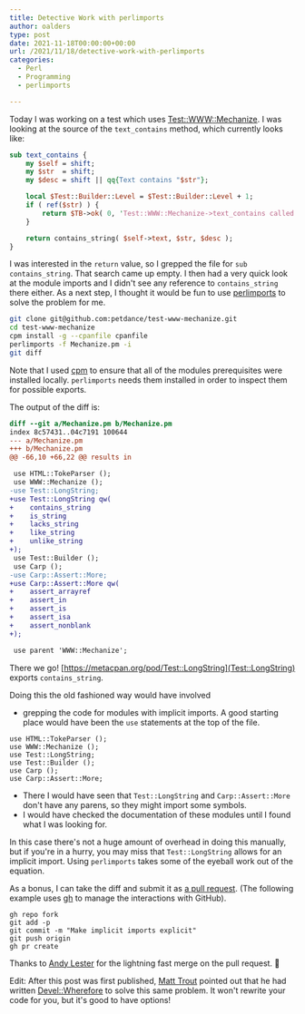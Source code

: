 ```yaml
---
title: Detective Work with perlimports
author: oalders
type: post
date: 2021-11-18T00:00:00+00:00
url: /2021/11/18/detective-work-with-perlimports
categories:
  - Perl
  - Programming
  - perlimports

---
```

Today I was working on a test which uses [Test::WWW::Mechanize](https://metacpan.org/pod/Test::WWW::Mechanize). I was looking at the source of the `text_contains` method, which currently looks like:


```perl
sub text_contains {
    my $self = shift;
    my $str  = shift;
    my $desc = shift || qq{Text contains "$str"};

    local $Test::Builder::Level = $Test::Builder::Level + 1;
    if ( ref($str) ) {
        return $TB->ok( 0, 'Test::WWW::Mechanize->text_contains called incorrectly.  It requires a scalar, not a reference.' );
    }

    return contains_string( $self->text, $str, $desc );
}
```

I was interested in the `return` value, so I grepped the file for `sub contains_string`. That search came up empty. I then had a very quick look at the module imports and I didn't see any reference to `contains_string` there either. As a next step, I thought it would be fun to use [perlimports](https://metacpan.org/pod/perlimports) to solve the problem for me.

```bash
git clone git@github.com:petdance/test-www-mechanize.git
cd test-www-mechanize
cpm install -g --cpanfile cpanfile
perlimports -f Mechanize.pm -i
git diff
```
Note that I used [cpm](https://metacpan.org/pod/App::cpm) to ensure that all of the modules prerequisites were installed locally. `perlimports` needs them installed in order to inspect them for possible exports.

The output of the diff is:

```diff
diff --git a/Mechanize.pm b/Mechanize.pm
index 8c57431..04c7191 100644
--- a/Mechanize.pm
+++ b/Mechanize.pm
@@ -66,10 +66,22 @@ results in

 use HTML::TokeParser ();
 use WWW::Mechanize ();
-use Test::LongString;
+use Test::LongString qw(
+    contains_string
+    is_string
+    lacks_string
+    like_string
+    unlike_string
+);
 use Test::Builder ();
 use Carp ();
-use Carp::Assert::More;
+use Carp::Assert::More qw(
+    assert_arrayref
+    assert_in
+    assert_is
+    assert_isa
+    assert_nonblank
+);

 use parent 'WWW::Mechanize';
```

There we go! [https://metacpan.org/pod/Test::LongString](Test::LongString) exports `contains_string`.

Doing this the old fashioned way would have involved

* grepping the code for modules with implicit imports. A good starting place would have been the `use` statements at the top of the file.

 ```
use HTML::TokeParser ();
use WWW::Mechanize ();
use Test::LongString;
use Test::Builder ();
use Carp ();
use Carp::Assert::More;
```

* There I would have seen that `Test::LongString` and `Carp::Assert::More` don't have any parens, so they might import some symbols.
* I would have checked the documentation of these modules until I found what I was looking for.

In this case there's not a huge amount of overhead in doing this manually, but if you're in a hurry, you may miss that `Test::LongString` allows for an implicit import. Using `perlimports` takes some of the eyeball work out of the equation.

As a bonus, I can take the diff and submit it as [a pull request](https://github.com/petdance/test-www-mechanize/pull/76/). (The following example uses [gh](https://github.com/cli/cli) to manage the interactions with GitHub).

```
gh repo fork
git add -p
git commit -m "Make implicit imports explicit"
git push origin
gh pr create
```

Thanks to [Andy Lester](https://metacpan.org/author/PETDANCE) for the lightning fast merge on the pull request. 🚀

Edit: After this post was first published, [Matt Trout](https://metacpan.org/author/MSTROUT) pointed out that he had written [Devel::Wherefore](https://metacpan.org/pod/Devel::Wherefore) to solve this same problem. It won't rewrite your code for you, but it's good to have options!
